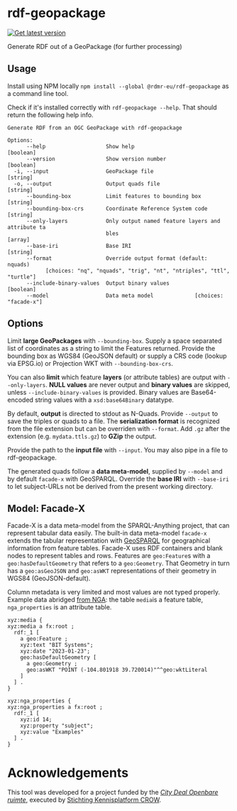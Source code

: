 # rdf-geopackage

[![Get latest version](https://img.shields.io/npm/v/%40rdmr-eu/rdf-geopackage)](https://www.npmjs.com/package/@rdmr-eu/rdf-geopackage)

Generate RDF out of a GeoPackage (for further processing)

## Usage

Install using NPM locally `npm install --global @rdmr-eu/rdf-geopackage` as a command line tool.

Check if it's installed correctly with `rdf-geopackage --help`.
That should return the following help info.

```man
Generate RDF from an OGC GeoPackage with rdf-geopackage

Options:
      --help                   Show help                               [boolean]
      --version                Show version number                     [boolean]
  -i, --input                  GeoPackage file                          [string]
  -o, --output                 Output quads file                        [string]
      --bounding-box           Limit features to bounding box           [string]
      --bounding-box-crs       Coordinate Reference System code         [string]
      --only-layers            Only output named feature layers and attribute ta
                               bles                                      [array]
      --base-iri               Base IRI                                 [string]
      --format                 Override output format (default: nquads)
            [choices: "nq", "nquads", "trig", "nt", "ntriples", "ttl", "turtle"]
      --include-binary-values  Output binary values                    [boolean]
      --model                  Data meta model             [choices: "facade-x"]
```

## Options

Limit **large GeoPackages** with `--bounding-box`.
Supply a space separated list of coordinates as a string to limit the Features returned.
Provide the bounding box as WGS84 (GeoJSON default) or supply a CRS code (lookup via EPSG.io) or Projection WKT with `--bounding-box-crs`.

You can also **limit** which feature **layers** (or attribute tables) are output with `--only-layers`.
**NULL values** are never output and **binary values** are skipped, unless `--include-binary-values` is provided.
Binary values are Base64-encoded string values with a `xsd:base64Binary` datatype.

By default, **output** is directed to stdout as N-Quads. Provide `--output` to save the triples or quads to a file.
The **serialization format** is recognized from the file extension but can be overriden with `--format`.
Add `.gz` after the extension (e.g. `mydata.ttls.gz`) to **GZip** the output.

Provide the path to the **input file** with `--input`.
You may also pipe in a file to rdf-geopackage.

The generated quads follow a **data meta-model**, supplied by `--model` and by default `facade-x` with GeoSPARQL.
Override the **base IRI** with `--base-iri` to let subject-URLs not be derived from the present working directory.

## Model: Facade-X

Facade-X is a data meta-model from the SPARQL-Anything project, that can represent tabular data easily.
The built-in data meta-model `facade-x` extends the tabular representation with [GeoSPARQL][geosparql] for geographical information from feature tables.
Facade-X uses RDF containers and blank nodes to represent tables and rows.
Features are `geo:Feature`s with a `geo:hasDefaultGeometry` that refers to a `geo:Geometry`.
That Geometry in turn has a `geo:asGeoJSON` and `geo:asWKT` representations of their geometry in WGS84 (GeoJSON-default).

Column metadata is very limited and most values are not typed properly.
Example data abridged [from NGA][example.gpkg]:
the table `media`is a feature table, `nga_properties` is an attribute table.

```trig
xyz:media {
xyz:media a fx:root ;
  rdf:_1 [
    a geo:Feature ;
    xyz:text "BIT Systems";
    xyz:date "2023-01-23";
    geo:hasDefaultGeometry [
      a geo:Geometry ;
      geo:asWKT "POINT (-104.801918 39.720014)"^^geo:wktLiteral
    ]
  ] .
}

xyz:nga_properties {
xyz:nga_properties a fx:root ;
  rdf:_1 [
    xyz:id 14;
    xyz:property "subject";
    xyz:value "Examples"
  ] .
}
```

[geosparql]: https://www.ogc.org/standard/geosparql/
[example.gpkg]: https://github.com/ngageoint/GeoPackage/blob/master/docs/examples/java/example.gpkg

# Acknowledgements

This tool was developed for a project funded by the [_City Deal Openbare ruimte_][cdor],
executed by [Stichting Kennisplatform CROW][crow].

[crow]: https://crow.nl/
[cdor]: https://www.citydealopenbareruimte.nl/
